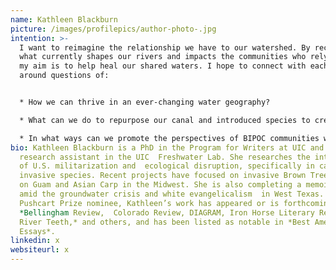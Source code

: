 ```yaml
---
name: Kathleen Blackburn
picture: /images/profilepics/author-photo-.jpg
intention: >-
  I want to reimagine the relationship we have to our watershed. By recognizing
  what currently shapes our rivers and impacts the communities who rely on them,
  my aim is to help heal our shared waters. I hope to connect with each other
  around questions of:  


  * How we can thrive in an ever-changing water geography?  

  * What can we do to repurpose our canal and introduced species to create equitable ownership of these rivers?

  * In what ways can we promote the perspectives of BIPOC communities whose activism continues to conserve and protect our most precious resources?
bio: Kathleen Blackburn is a PhD in the Program for Writers at UIC and a
  research assistant in the UIC  Freshwater Lab. She researches the intersection
  of U.S. militarization and  ecological disruption, specifically in cases of
  invasive species. Recent projects have focused on invasive Brown Tree Snakes
  on Guam and Asian Carp in the Midwest. She is also completing a memoir set
  amid the groundwater crisis and white evangelicalism  in West Texas. A
  Pushcart Prize nominee, Kathleen’s work has appeared or is forthcoming in
  *Bellingham Review,  Colorado Review, DIAGRAM, Iron Horse Literary Review,
  River Teeth,* and others, and has been listed as notable in *Best American
  Essays*.
linkedin: x
websiteurl: x
---
```

